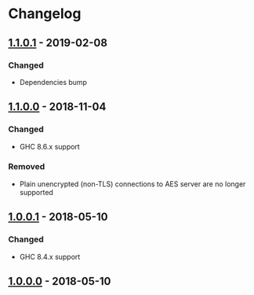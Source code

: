# Changelog

## [1.1.0.1] - 2019-02-08

### Changed

- Dependencies bump

## [1.1.0.0] - 2018-11-04

### Changed

- GHC 8.6.x support

### Removed

- Plain unencrypted (non-TLS) connections to AES server are no longer supported

## [1.0.0.1] - 2018-05-10

### Changed

- GHC 8.4.x support

## [1.0.0.0] - 2018-05-10

[1.1.0.1]: https://github.com/f-me/dmcc/compare/1.1.0.0...1.1.0.1
[1.1.0.0]: https://github.com/f-me/dmcc/compare/1.0.0.1...1.1.0.0
[1.0.0.1]: https://github.com/f-me/dmcc/compare/1.0.0.0...1.0.0.1
[1.0.0.0]: https://github.com/f-me/dmcc/tree/1.0.0.0
